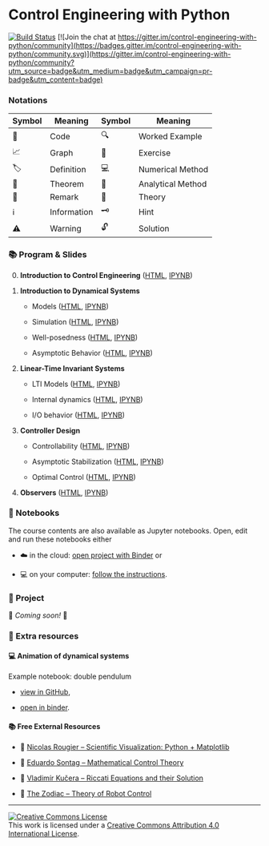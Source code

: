 # Control Engineering with Python

[![Build Status](https://github.com/boisgera/control-engineering-with-python/workflows/build/badge.svg)](https://github.com/boisgera/control-engineering-with-python/actions) [![Join the chat at https://gitter.im/control-engineering-with-python/community](https://badges.gitter.im/control-engineering-with-python/community.svg)](https://gitter.im/control-engineering-with-python/community?utm_source=badge&utm_medium=badge&utm_campaign=pr-badge&utm_content=badge)

### Notations



| Symbol | Meaning     | Symbol | Meaning                |
| ------ | ----------- | ------ | ---------------------- |
| 🐍     | Code        | 🔍     | Worked Example         |
| 📈     | Graph       | 🧩     | Exercise               |
| 🏷️     | Definition  | 💻     | Numerical Method       |
| 💎     | Theorem     | 🧮     | Analytical Method      |
| 📝     | Remark      | 🧠     | Theory                 |
| ℹ️     | Information | 🗝️     | Hint                   |
| ⚠️     | Warning     | 🔓     | Solution               |

### :books: Program & Slides

0.  **Introduction to Control Engineering** 
    ([HTML](intro.html),
    [IPYNB](https://github.com/boisgera/control-engineering-with-python/blob/gh-pages/intro.ipynb))

1.  **Introduction to Dynamical Systems**

    - Models ([HTML](https://boisgera.github.io/control-engineering-with-python/models.html),
      [IPYNB](https://github.com/boisgera/control-engineering-with-python/blob/gh-pages/models.ipynb))

    - Simulation ([HTML](https://boisgera.github.io/control-engineering-with-python/simulation.html),
      [IPYNB](https://github.com/boisgera/control-engineering-with-python/blob/gh-pages/simulation.ipynb))

    - Well-posedness ([HTML](https://boisgera.github.io/control-engineering-with-python/well-posedness.html),
      [IPYNB](https://github.com/boisgera/control-engineering-with-python/blob/gh-pages/well-posedness.ipynb))

    - Asymptotic Behavior ([HTML](https://boisgera.github.io/control-engineering-with-python/asymptotic.html),
      [IPYNB](https://github.com/boisgera/control-engineering-with-python/blob/gh-pages/asymptotic.ipynb))

2.  **Linear-Time Invariant Systems**

    - LTI Models ([HTML](https://boisgera.github.io/control-engineering-with-python/LTI-models.html),
      [IPYNB](https://github.com/boisgera/control-engineering-with-python/blob/gh-pages/LTI-models.ipynb))

    - Internal dynamics ([HTML](https://boisgera.github.io/control-engineering-with-python/internal-dynamics.html),
      [IPYNB](https://github.com/boisgera/control-engineering-with-python/blob/gh-pages/internal-dynamics.ipynb))

    - I/O behavior ([HTML](https://boisgera.github.io/control-engineering-with-python/IO-dynamics.html),
      [IPYNB](https://github.com/boisgera/control-engineering-with-python/blob/gh-pages/IO-dynamics.ipynb))

3.  **Controller Design**

    - Controllability ([HTML](https://boisgera.github.io/control-engineering-with-python/controllability.html),
      [IPYNB](https://github.com/boisgera/control-engineering-with-python/blob/gh-pages/controllability.ipynb))

    - Asymptotic Stabilization ([HTML](https://boisgera.github.io/control-engineering-with-python/asymptotic-stabilization.html),
      [IPYNB](https://github.com/boisgera/control-engineering-with-python/blob/gh-pages/asymptotic-stabilization.ipynb))

    - Optimal Control ([HTML](https://boisgera.github.io/control-engineering-with-python/optimal-control.html),
      [IPYNB](https://github.com/boisgera/control-engineering-with-python/blob/gh-pages/optimal-control.ipynb))

4.  **Observers**
    ([HTML](https://boisgera.github.io/control-engineering-with-python/observers.html),
    [IPYNB](https://github.com/boisgera/control-engineering-with-python/blob/gh-pages/observers.ipynb))

### :notebook: Notebooks

The course contents are also available as Jupyter notebooks.
Open, edit and run these notebooks either

- :cloud: in the cloud: [open project with Binder][ceip-binder] or

- :computer: on your computer: [follow the instructions](install.md).

[ceip-binder]: https://mybinder.org/v2/gh/boisgera/control-engineering-with-python/gh-pages

### :rocket: Project

🚧 *Coming soon!* 🚧

### :tada: Extra resources

#### :computer: Animation of dynamical systems

Example notebook: double pendulum

- [view in GitHub](https://github.com/boisgera/control-engineering-with-python/blob/master/examples/animation.ipynb),

- [open in binder](https://mybinder.org/v2/gh/boisgera/control-engineering-with-python/gh-pages?filepath=examples/animation.ipynb).

#### :books: Free External Resources

- :book: [Nicolas Rougier – Scientific Visualization: Python + Matplotlib](https://hal.inria.fr/hal-03427242/document)
- :book: [Eduardo Sontag – Mathematical Control Theory](http://www.sontaglab.org/FTPDIR/sontag_mathematical_control_theory_springer98.pdf)

- :book: [Vladimír Kučera – Riccati Equations and their Solution](http://library.utia.cas.cz/separaty/2011/TR/kucera-0436431.pdf)

- :book: [The Zodiac – Theory of Robot Control](http://www.gipsa-lab.grenoble-inp.fr/~carlos.canudas-de-wit/publications/Theory_of_robot_control.pdf)

---

<a rel="license" href="http://creativecommons.org/licenses/by/4.0/"><img alt="Creative Commons License" style="border-width:0" src="https://i.creativecommons.org/l/by/4.0/88x31.png" /></a><br />This work is licensed under a <a rel="license" href="http://creativecommons.org/licenses/by/4.0/">Creative Commons Attribution 4.0 International License</a>.
